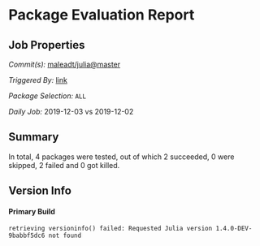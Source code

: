 # Package Evaluation Report

## Job Properties

*Commit(s):* [maleadt/julia@master](https://github.com/maleadt/julia/commit/master)

*Triggered By:* [link](https://www.test.com)

*Package Selection:* `ALL`

*Daily Job:* 2019-12-03 vs 2019-12-02

## Summary

In total, 4 packages were tested, out of which 2 succeeded, 0 were skipped, 2 failed and 0 got killed.


## Version Info

#### Primary Build

```
retrieving versioninfo() failed: Requested Julia version 1.4.0-DEV-9babbf5dc6 not found
```
<!-- Generated on 2019-12-03T12:18:12.601 -->
